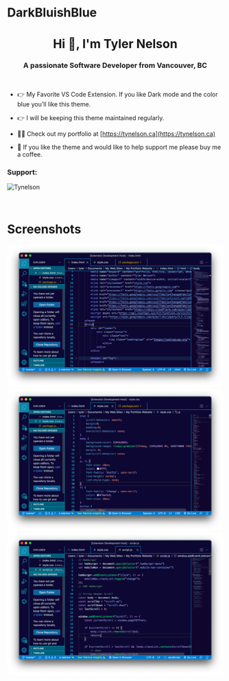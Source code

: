 
# DarkBluishBlue



<h1 align="center">Hi 👋, I'm Tyler Nelson</h1>
<h3 align="center">A passionate Software Developer from Vancouver, BC</h3>
<br />

- 👉 My Favorite VS Code Extension. If you like Dark mode and the color blue you'll like this theme.

- 👉 I will be keeping this theme maintained regularly.

- 👨‍💻 Check out my portfolio at [https://tynelson.ca](https://tynelson.ca)

- 🍻 If you like the theme and would like to help support me please buy me a coffee. 

<h3 align="left">Support:</h3>
<p><a href="https://www.buymeacoffee.com/Tynelson"> <img align="left" src="https://cdn.buymeacoffee.com/buttons/v2/default-yellow.png" height="50" width="210" alt="Tynelson" /></a></p><br><br>

<br />

# Screenshots
<img src="images/html.png">
<img src="images/css.png">
<img src="images/javascript.png">